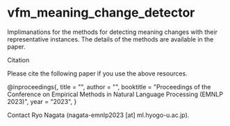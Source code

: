 # vfm_meaning_change_detector
Implimanations for the methods for detecting meaning changes with their representative instances.
The details of the methods are available in the paper.


Citation

Please cite the following paper if you use the above resources.

@inproceedings{,
   title = "",
   author = "",
   booktitle = "Proceedings of the Conference on Empirical Methods in Natural Language Processing (EMNLP 2023)",
   year = "2023",
}

Contact
Ryo Nagata (nagata-emnlp2023 [at] ml.hyogo-u.ac.jp).
